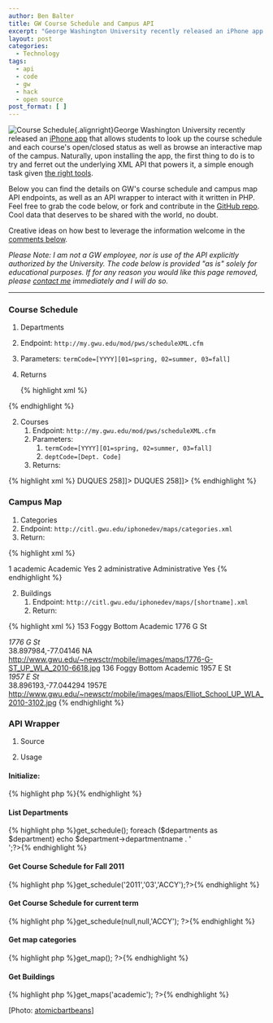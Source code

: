 ```yaml
---
author: Ben Balter
title: GW Course Schedule and Campus API
excerpt: "George Washington University recently released an iPhone app that allows students to look up the course schedule and each course's open/closed status as well as browse an interactive map of the campus. Below you can find the details on GW's course schedule and campus map API endpoints, as well as an API wrapper to interact with it written in PHP."
layout: post
categories:
  - Technology
tags:
  - api
  - code
  - gw
  - hack
  - open source
post_format: [ ]
---
```

![Course Schedule][1]{.alignright}George Washington University recently released an [iPhone app][2] that allows students to look up the course schedule and each course's open/closed status as well as browse an interactive map of the campus. Naturally, upon installing the app, the first thing to do is to try and ferret out the underlying XML API that powers it, a simple enough task given [the right tools][3].

Below you can find the details on GW's course schedule and campus map API endpoints, as well as an API wrapper to interact with it written in PHP. Feel free to grab the code below, or fork and contribute in the [GitHub repo][4]. Cool data that deserves to be shared with the world, no doubt.

Creative ideas on how best to leverage the information welcome in the [comments below][5].

*Please Note: I am not a GW employee, nor is use of the API explicitly authorized by the University. The code below is provided "as is" solely for educational purposes. If for any reason you would like this page removed, please [contact me][6] immediately and I will do so.*

* * *

### Course Schedule

1.  Departments 
  1.  Endpoint: `http://my.gwu.edu/mod/pws/scheduleXML.cfm`
  2.  Parameters: `termCode=[YYYY][01=spring, 02=summer, 03=fall]`
  3.  Returns
    
      {% highlight xml %}<?xml version="1.0" encoding="iso-8859-1" ?>
<departments>
    <department>
        <departmentcode><![CDATA[ACCY]]></departmentcode>
        <departmentname><![CDATA[Accountancy]]></departmentname>
    </department>
    <department>
        <departmentcode><![CDATA[AH]]></departmentcode>
        <departmentname><![CDATA[Art/Art History]]></departmentname>
    </department>
</departments>
        {% endhighlight %}

2.  Courses 
    1.  Endpoint: `http://my.gwu.edu/mod/pws/scheduleXML.cfm`
    2.  Parameters: 
        1.  `termCode=[YYYY][01=spring, 02=summer, 03=fall]`
        2.  `deptCode=[Dept. Code]`
    3.  Returns:

{% highlight xml %}<?xml version="1.0" encoding="iso-8859-1" ?>
<courses>
    <course>
        <coursedepartment><![CDATA[ACCY]]></coursedepartment>
        <coursenumber><![CDATA[6101]]></coursenumber>
        <coursecrn><![CDATA[55164]]></coursecrn>
        <coursetitle><![CDATA[FinAcctingI:BasicFinStatements]]></coursetitle>
        <courseinstructor><![CDATA[ Singleton, L]]></courseinstructor>
        <courselocation><![CDATA[<A HREF="http://www.gwu.edu/~map/building.cfm?BLDG=DUQUES" target="_blank" >DUQUES</a> 258]]></courselocation>
        <coursedays><![CDATA[MW 06:10PM - 09:05PM]]></coursedays>
        <coursetime><![CDATA[]]></coursetime>
        <coursestatus><![CDATA[OPEN]]></coursestatus>
        <coursesection><![CDATA[81]]></coursesection>
        <coursecredit><![CDATA[1.50  ]]></coursecredit>
    </course>
    <course>
        <coursedepartment><![CDATA[ACCY]]></coursedepartment>
        <coursenumber><![CDATA[6102]]></coursenumber>
        <coursecrn><![CDATA[55165]]></coursecrn>
        <coursetitle><![CDATA[Fin Accting II: FinAcc Choices]]></coursetitle>
        <courseinstructor><![CDATA[ Tarpley, R]]></courseinstructor>
        <courselocation><![CDATA[<A HREF="http://www.gwu.edu/~map/building.cfm?BLDG=DUQUES" target="_blank" >DUQUES</a> 258]]></courselocation>
        <coursedays><![CDATA[MW 06:10PM - 09:05PM]]></coursedays>
        <coursetime><![CDATA[]]></coursetime>
        <coursestatus><![CDATA[OPEN]]></coursestatus>
        <coursesection><![CDATA[80]]></coursesection>
        <coursecredit><![CDATA[1.50  ]]></coursecredit>
    </course>
</courses>
        {% endhighlight %}
        

### Campus Map

1. Categories 
  1. Endpoint:  `http://citl.gwu.edu/iphonedev/maps/categories.xml`
  2. Return:
    
{% highlight xml %}    
<?xml version="1.0" encoding="UTF-8" standalone="yes"?>
<categories xmlns:xsi="http://www.w3.org/2001/XMLSchema-instance">
    <category>
        <categoryId>1</categoryId>
        <shortname>academic</shortname>
        <categoryName>Academic</categoryName>
        <state>Yes</state>
    </category>
    <category>
        <categoryId>2</categoryId>
        <shortname>administrative</shortname>
        <categoryName>Administrative</categoryName>
        <state>Yes</state>
    </category>
</categories>
{% endhighlight %}
        

2.  Buildings 
    1.  Endpoint: `http://citl.gwu.edu/iphonedev/maps/[shortname].xml`
    2.  Return:
    
{% highlight xml %}<?xml version="1.0" encoding="UTF-8" standalone="yes"?>
<buildings xmlns:xsi="http://www.w3.org/2001/XMLSchema-instance">
    <building>
        <buildingNumber>153</buildingNumber>
        <campus>Foggy Bottom</campus>
        <UsageClassification>Academic</UsageClassification>
        <buildingName>1776 G St</buildingName>
        <address>1776 G St</address>
        <geoLocation>38.897984,-77.04146</geoLocation>
        <shortname>NA</shortname>
        <picturelink>http://www.gwu.edu/~newsctr/mobile/images/maps/1776-G-ST_UP_WLA_2010-6618.jpg</picturelink>
    </building>
    <building>
        <buildingNumber>136</buildingNumber>
        <campus>Foggy Bottom</campus>
        <UsageClassification>Academic</UsageClassification>
        <buildingName>1957 E St</buildingName>
        <address>1957 E St</address>
        <geoLocation>38.896193,-77.044294</geoLocation>
        <shortname>1957E</shortname>
        <picturelink>http://www.gwu.edu/~newsctr/mobile/images/maps/Elliot_School_UP_WLA_2010-3102.jpg</picturelink>
    </building>
</buildings>
{% endhighlight %}
        

### API Wrapper

1.  Source 

<script src="http://gist-it.appspot.com/github/benbalter/GW-API/raw/master/gw-api.php">     </script>
        
2.  Usage 

#### Initialize:
{% highlight php %}<?php $gwapi = new gw_api; ?>{% endhighlight %}
      
#### List Departments 
{% highlight php %}<?php $departments = $gwapi->get_schedule();
  foreach ($departments as $department)
  echo $department->departmentname . '<br />';?>{% endhighlight %}    
     
#### Get Course Schedule for Fall 2011
{% highlight php %}<?php $courses = $gwapi->get_schedule('2011','03','ACCY');?>{% endhighlight %}

#### Get Course Schedule for current term 
{% highlight php %}<?php $courses = $gwapi->get_schedule(null,null,'ACCY'); ?>{% endhighlight %}

#### Get map categories 
{% highlight php %}<?php $categories = $gwapi->get_map(); ?>{% endhighlight %}

#### Get Buildings 
{% highlight php %}<?php $buildings = $gwapi->get_maps('academic'); ?>{% endhighlight %}

\[Photo: [atomicbartbeans][7]\]

 [1]: http://ben.balter.com/wp-content/uploads/2011/01/1430289931_beb7ff6428_b-300x225.jpg "Course Schedule"
 [2]: http://acadtech.gwu.edu/pages/gwmobile
 [3]: http://blog.jerodsanto.net/2009/06/sniff-your-iphones-network-traffic/
 [4]: https://github.com/benbalter/GW-API
 [5]: #comments
 [6]: http://ben.balter.com/contact/
 [7]: http://www.flickr.com/photos/atomicbartbeans/1430289931/